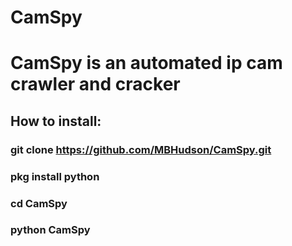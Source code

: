 # CamSpy
# CamSpy is an automated ip cam crawler and cracker
## How to install:

### git clone https://github.com/MBHudson/CamSpy.git
### pkg install python
### cd CamSpy
### python CamSpy
